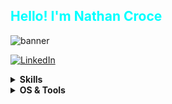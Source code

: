 <h2 style="color:#00ffff">Hello! I'm Nathan Croce</h2>

![banner](https://github.com/nathancroce/nathancroce/assets/90940521/3582c474-7154-461a-be55-00dc9093f08f)


[![LinkedIn](https://img.shields.io/badge/LinkedIn-informational?style=for-the-badge&logo=linkedin&logoColor=white&color=0D76A8)](https://www.linkedin.com/in/nathancroce/)

<div>

<details>
  <summary><b>Skills</b></summary>
<br>

[![Python](https://img.shields.io/badge/Python-3776ab?style=for-the-badge&logo=python&logoColor=white)](https://www.python.org/)
[![Java](https://img.shields.io/badge/Java-ED8B00?style=for-the-badge&logo=openjdk&logoColor=white)](https://www.java.com/en/)
[![C++](https://img.shields.io/badge/C++-044F88?style=for-the-badge&logo=cplusplus&logoColor=white)](https://isocpp.org/)
[![Bash](https://img.shields.io/badge/bash-green?style=for-the-badge&logo=linux&logoColor=white)](https://en.wikipedia.org/wiki/Bash_(Unix_shell))

[![HTML](https://img.shields.io/badge/html-e34c26?logo=HTML5&style=for-the-badge&logoColor=white)](https://www.w3schools.com/html)
[![CSS](https://img.shields.io/badge/css-264de4?logo=CSS3&style=for-the-badge&logoColor=white)](https://www.w3schools.com/css)
[![JavaScript](https://img.shields.io/badge/javascript-F0DB4F?logo=JavaScript&style=for-the-badge&logoColor=323330)](https://www.w3schools.com/js)

</details>
<details>
  <summary><b>OS & Tools</b></summary>
<br>
  
[![Linux](https://img.shields.io/badge/Linux-FCC624?logo=Linux&style=for-the-badge&logoColor=black)](https://en.wikipedia.org/wiki/Linux)
[![Windows](https://img.shields.io/badge/Windows-01a6f0?logo=windows&style=for-the-badge&logoColor=white)](https://www.microsoft.com/en-us/windows)

</details>





</div>
